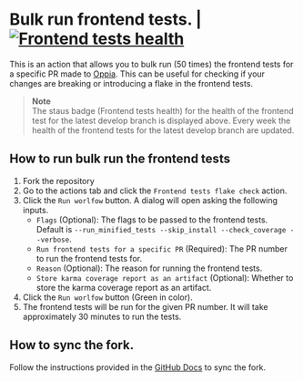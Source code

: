 # Bulk run frontend tests. | [![Frontend tests health](https://github.com/gp201/oppia-frontend-tests-oppia/actions/workflows/frontend_tests_health.yml/badge.svg)](https://github.com/gp201/oppia-frontend-tests-oppia/actions/workflows/frontend_tests_health.yml)

This is an action that allows you to bulk run (50 times) the frontend tests for a specific PR made to [Oppia](https://github.com/oppia/oppia).
This can be useful for checking if your changes are breaking or introducing a flake in the frontend tests.

> **Note**  
> The staus badge (Frontend tests health) for the health of the frontend test for the latest develop branch is displayed above.
> Every week the health of the frontend tests for the latest develop branch are updated. 


## How to run bulk run the frontend tests

1. Fork the repository
2. Go to the actions tab and click the `Frontend tests flake check` action.
3. Click the `Run worlfow` button. A dialog will open asking the following inputs.
    - `Flags` (Optional): The flags to be passed to the frontend tests. Default is `--run_minified_tests --skip_install --check_coverage --verbose`.
    - `Run frontend tests for a specific PR` (Required): The PR number to run the frontend tests for.
    - `Reason` (Optional): The reason for running the frontend tests.
    - `Store karma coverage report as an artifact` (Optional): Whether to store the karma coverage report as an artifact.
4. Click the `Run worlfow` button (Green in color).
5. The frontend tests will be run for the given PR number. It will take approximately 30 minutes to run the tests.

## How to sync the fork.

Follow the instructions provided in the [GitHub Docs](
https://docs.github.com/en/pull-requests/collaborating-with-pull-requests/working-with-forks/syncing-a-fork#syncing-a-fork-branch-from-the-web-ui) to sync the fork.
